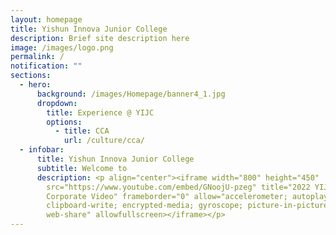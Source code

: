 ```yaml
---
layout: homepage
title: Yishun Innova Junior College
description: Brief site description here
image: /images/logo.png
permalink: /
notification: ""
sections:
  - hero:
      background: /images/Homepage/banner4_1.jpg
      dropdown:
        title: Experience @ YIJC
        options:
          - title: CCA
            url: /culture/cca/
  - infobar:
      title: Yishun Innova Junior College
      subtitle: Welcome to
      description: <p align="center"><iframe width="800" height="450"
        src="https://www.youtube.com/embed/GNoojU-pzeg" title="2022 YIJC
        Corporate Video" frameborder="0" allow="accelerometer; autoplay;
        clipboard-write; encrypted-media; gyroscope; picture-in-picture;
        web-share" allowfullscreen></iframe></p>
---
```

